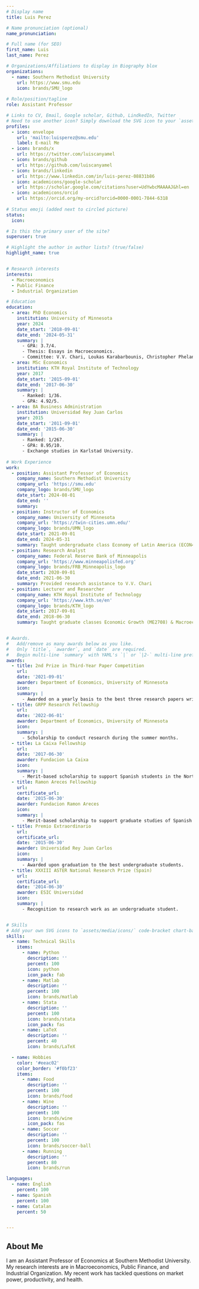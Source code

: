 ```yaml
---
# Display name
title: Luis Perez

# Name pronunciation (optional)
name_pronunciation: 

# Full name (for SEO)
first_name: Luis 
last_name: Perez

# Organizations/Affiliations to display in Biography blox
organizations:
  - name: Southern Methodist University
    url: https://www.smu.edu
    icon: brands/SMU_logo
    
# Role/position/tagline
role: Assistant Professor

# Links to CV, Email, Google scholar, Github, LindkedIn, Twitter 
# Need to use another icon? Simply download the SVG icon to your `assets/media/icons/` folder.
profiles:
  - icon: envelope
    url: 'mailto:luisperez@smu.edu'
    label: E-mail Me
  - icon: brands/x
    url: https://twitter.com/luiscanyamel
  - icon: brands/github
    url: https://github.com/luiscanyamel
  - icon: brands/linkedin
    url: https://www.linkedin.com/in/luis-perez-08831b86
  - icon: academicons/google-scholar
    url: https://scholar.google.com/citations?user=UdYwbcMAAAAJ&hl=en
  - icon: academicons/orcid
    url: https://orcid.org/my-orcid?orcid=0000-0001-7844-6318
    
# Status emoji (added next to circled picture)
status: 
  icon: 

# Is this the primary user of the site?
superuser: true

# Highlight the author in author lists? (true/false)
highlight_name: true


# Research interests
interests:
  - Macroeconomics
  - Public Finance
  - Industrial Organization

# Education
education:
  - area: PhD Economics
    institution: University of Minnesota
    year: 2024
    date_start: '2018-09-01'
    date_end: '2024-05-31'
    summary: |
      - GPA: 3.7/4.
      - Thesis: Essays in Macroeconomics.
      - Committee: V.V. Chari, Loukas Karabarbounis, Christopher Phelan.
  - area: MSc Economics
    institution: KTH Royal Institute of Technology
    year: 2017
    date_start: '2015-09-01'
    date_end: '2017-06-30'
    summary: |
      - Ranked: 1/36.
      - GPA: 4.92/5.
  - area: BA Business Administration
    institution: Universidad Rey Juan Carlos
    year: 2015
    date_start: '2011-09-01'
    date_end: '2015-06-30'
    summary: |
      - Ranked: 1/267.
      - GPA: 8.95/10.
      - Exchange studies in Karlstad University.
              
# Work Experience
work:
  - position: Assistant Professor of Economics
    company_name: Southern Methodist University
    company_url: 'https://smu.edu'
    company_logo: brands/SMU_logo
    date_start: 2024-08-01
    date_end: ''
    summary: 
  - position: Instructor of Economics
    company_name: University of Minnesota
    company_url: 'https://twin-cities.umn.edu/'
    company_logo: brands/UMN_logo
    date_start: 2021-09-01
    date_end: 2024-05-31
    summary: Taught undergraduate class Economy of Latin America (ECON4301)
  - position: Research Analyst
    company_name: Federal Reserve Bank of Minneapolis
    company_url: 'https://www.minneapolisfed.org'
    company_logo: brands/FRB_Minneapolis_logo
    date_start: 2020-09-01
    date_end: 2021-06-30
    summary: Provided research assistance to V.V. Chari
  - position: Lecturer and Researcher
    company_name: KTH Royal Institute of Technology
    company_url: 'https://www.kth.se/en'
    company_logo: brands/KTH_logo
    date_start: 2017-09-01
    date_end: 2018-06-30
    summary: Taught graduate classes Economic Growth (ME2708) & Macroeconomics (ME2720)


# Awards.
#   Add/remove as many awards below as you like.
#   Only `title`, `awarder`, and `date` are required.
#   Begin multi-line `summary` with YAML's `|` or `|2-` multi-line prefix and indent 2 spaces below.
awards:
  - title: 2nd Prize in Third-Year Paper Competition
    url: 
    date: '2021-09-01'
    awarder: Department of Economics, University of Minnesota
    icon: 
    summary: |
      - Awarded on a yearly basis to the best three research papers written by third-year PhD students.
  - title: GRPP Research Fellowship
    url: 
    date: '2022-06-01'
    awarder: Department of Economics, University of Minnesota
    icon: 
    summary: |
      - Scholarship to conduct research during the summer months.
  - title: La Caixa Fellowship
    url:
    date: '2017-06-30'
    awarder: Fundacion La Caixa 
    icon: 
    summary: | 
      - Merit-based scholarship to support Spanish students in the North America and Asia Pacific region.
  - title: Ramon Areces Fellowship
    url: 
    certificate_url:
    date: '2015-06-30'
    awarder: Fundacion Ramon Areces
    icon:
    summary: | 
      - Merit-based scholarship to support graduate studies of Spanish students abroad.
  - title: Premio Extraordinario
    url: 
    certificate_url:
    date: '2015-06-30'
    awarder: Universidad Rey Juan Carlos
    icon:
    summary: | 
      - Awarded upon graduation to the best undergraduate students.
  - title: XXXIII ASTER National Research Prize (Spain)
    url: 
    certificate_url:
    date: '2014-06-30'
    awarder: ESIC Universidad
    icon:
    summary: | 
      - Recognition to research work as an undergraduate student.


# Skills
# Add your own SVG icons to `assets/media/icons/` code-bracket chart-bar icon
skills:
  - name: Technical Skills
    items:
      - name: Python
        description: ''
        percent: 100
        icon: python
        icon_pack: fab
      - name: Matlab
        description: ''
        percent: 100
        icon: brands/matlab
      - name: Stata
        description: ''
        percent: 100
        icon: brands/stata 
        icon_pack: fas
      - name: LaTeX
        description: ''
        percent: 40
        icon: brands/LaTeX

  - name: Hobbies
    color: '#eeac02'
    color_border: '#f0bf23'
    items:
      - name: Food
        description: ''
        percent: 100
        icon: brands/food   
      - name: Wine
        description: ''
        percent: 100
        icon: brands/wine
        icon_pack: fas
      - name: Soccer
        description: ''
        percent: 100
        icon: brands/soccer-ball
      - name: Running
        description: ''
        percent: 80
        icon: brands/run

languages:
  - name: English
    percent: 100
  - name: Spanish
    percent: 100
  - name: Catalan
    percent: 50


---
```


## About Me
I am an Assistant Professor of Economics at Southern Methodist University. My research interests are in Macroeconomics, Public Finance, and Industrial Organization. My recent work has tackled questions on market power, productivity, and health.
